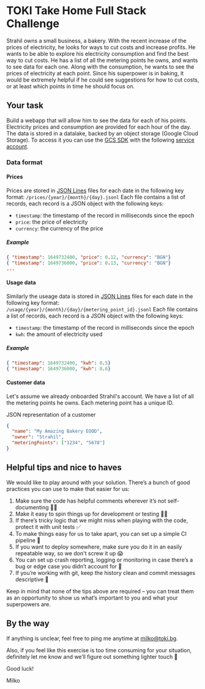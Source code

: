 # TOKI Take Home Full Stack Challenge

Strahil owns a small business, a bakery. With the recent increase of the prices of electricity, he looks for ways to cut costs and increase profits. He wants to be able to explore his electricity consumption and find the best way to cut costs. He has a list of all the metering points he owns, and wants to see data for each one. Along with the consumption, he wants to see the prices of electricity at each point. Since his superpower is in baking, it would be extremely helpful if he could see suggestions for how to cut costs, or at least which points in time he should focus on.

## Your task

Build a webapp that will allow him to see the data for each of his points. Electricity prices and consumption are provided for each hour of the day.
The data is stored in a datalake, backed by an object storage (Google Cloud Storage). To access it you can use the [GCS SDK](https://cloud.google.com/storage/docs/reference/libraries#create-service-account-console) with the following [service account](../toki-take-home-774e713e21c1.json).

### Data format

#### Prices

Prices are stored in [JSON Lines](https://jsonlines.org/) files for each date in the following key format:
`/prices/{year}/{month}/{day}.jsonl`
Each file contains a list of records, each record is a JSON object with the following keys:

- `timestamp`: the timestamp of the record in milliseconds since the epoch
- `price`: the price of electricity
- `currency`: the currency of the price

##### Example

```json
{ "timestamp": 1649732400, "price": 0.12, "currency": "BGN"}
{ "timestamp": 1649736000, "price": 0.13, "currency": "BGN"}
...
```

#### Usage data

Similarly the useage data is stored in [JSON Lines](https://jsonlines.org/) files for each date in the following key format:
`/usage/{year}/{month}/{day}/{metering_point_id}.jsonl`
Each file contains a list of records, each record is a JSON object with the following keys:

- `timestamp`: the timestamp of the record in milliseconds since the epoch
- `kwh`: the amount of electricity used

##### Example

```json
{ "timestamp": 1649732400, "kwh": 0.5}
{ "timestamp": 1649736000, "kwh": 0.6}
```

#### Customer data

Let's assume we already onboarded Strahil's account. We have a list of all the metering points he owns. Each metering point has a unique ID.

JSON representation of a customer

```json
{
  "name": "My Amazing Bakery EOOD",
  "owner": "Strahil",
  "meteringPoints": ["1234", "5678"]
}
```

## Helpful tips and nice to haves

We would like to play around with your solution. There’s a bunch of good practices you can use to make that easier for us:

1. Make sure the code has helpful comments wherever it’s not self-documenting 💁‍♂️
2. Make it easy to spin things up for development or testing 👩‍💻
3. If there’s tricky logic that we might miss when playing with the code, protect it with unit tests ✅
4. To make things easy for us to take apart, you can set up a simple CI pipeline 🚰
5. If you want to deploy somewhere, make sure you do it in an easily repeatable way, so we don't screw it up 😱
6. You can set up crash reporting, logging or monitoring in case there’s a bug or edge case you didn’t account for 🐛
7. If you’re working with git, keep the history clean and commit messages descriptive 📕

Keep in mind that none of the tips above are required – you can treat them as an opportunity to show us what’s important to you and what your superpowers are.

## By the way

If anything is unclear, feel free to ping me anytime at [milko@toki.bg](mailto:milko@toki.bg).

Also, if you feel like this exercise is too time consuming for your situation, definitely let me know and we’ll figure out something lighter touch 🙂

Good luck!

Milko
